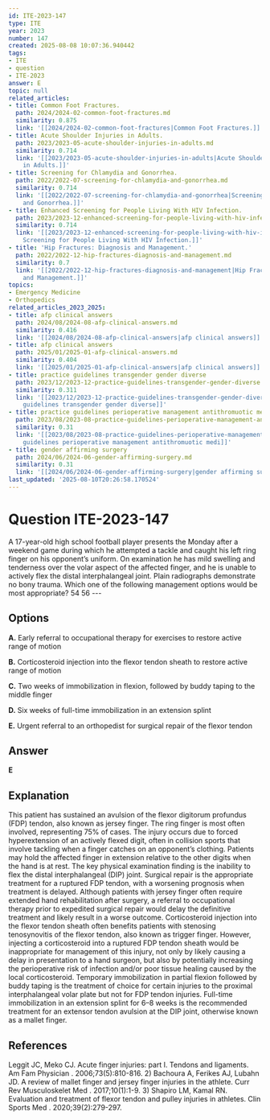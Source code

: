 ```yaml
---
id: ITE-2023-147
type: ITE
year: 2023
number: 147
created: 2025-08-08 10:07:36.940442
tags:
- ITE
- question
- ITE-2023
answer: E
topic: null
related_articles:
- title: Common Foot Fractures.
  path: 2024/2024-02-common-foot-fractures.md
  similarity: 0.875
  link: '[[2024/2024-02-common-foot-fractures|Common Foot Fractures.]]'
- title: Acute Shoulder Injuries in Adults.
  path: 2023/2023-05-acute-shoulder-injuries-in-adults.md
  similarity: 0.714
  link: '[[2023/2023-05-acute-shoulder-injuries-in-adults|Acute Shoulder Injuries
    in Adults.]]'
- title: Screening for Chlamydia and Gonorrhea.
  path: 2022/2022-07-screening-for-chlamydia-and-gonorrhea.md
  similarity: 0.714
  link: '[[2022/2022-07-screening-for-chlamydia-and-gonorrhea|Screening for Chlamydia
    and Gonorrhea.]]'
- title: Enhanced Screening for People Living With HIV Infection.
  path: 2023/2023-12-enhanced-screening-for-people-living-with-hiv-infection.md
  similarity: 0.714
  link: '[[2023/2023-12-enhanced-screening-for-people-living-with-hiv-infection|Enhanced
    Screening for People Living With HIV Infection.]]'
- title: 'Hip Fractures: Diagnosis and Management.'
  path: 2022/2022-12-hip-fractures-diagnosis-and-management.md
  similarity: 0.7
  link: '[[2022/2022-12-hip-fractures-diagnosis-and-management|Hip Fractures: Diagnosis
    and Management.]]'
topics:
- Emergency Medicine
- Orthopedics
related_articles_2023_2025:
- title: afp clinical answers
  path: 2024/08/2024-08-afp-clinical-answers.md
  similarity: 0.416
  link: '[[2024/08/2024-08-afp-clinical-answers|afp clinical answers]]'
- title: afp clinical answers
  path: 2025/01/2025-01-afp-clinical-answers.md
  similarity: 0.404
  link: '[[2025/01/2025-01-afp-clinical-answers|afp clinical answers]]'
- title: practice guidelines transgender gender diverse
  path: 2023/12/2023-12-practice-guidelines-transgender-gender-diverse.md
  similarity: 0.311
  link: '[[2023/12/2023-12-practice-guidelines-transgender-gender-diverse|practice
    guidelines transgender gender diverse]]'
- title: practice guidelines perioperative management antithromuotic medi
  path: 2023/08/2023-08-practice-guidelines-perioperative-management-antithrombotic-medi.md
  similarity: 0.31
  link: '[[2023/08/2023-08-practice-guidelines-perioperative-management-antithrombotic-medi|practice
    guidelines perioperative management antithromuotic medi]]'
- title: gender affirming surgery
  path: 2024/06/2024-06-gender-affirming-surgery.md
  similarity: 0.31
  link: '[[2024/06/2024-06-gender-affirming-surgery|gender affirming surgery]]'
last_updated: '2025-08-10T20:26:58.170524'
---
```


# Question ITE-2023-147

A 17-year-old high school football player presents the Monday after a weekend game during which he attempted a tackle and caught his left ring finger on his opponent’s uniform. On examination he has mild swelling and tenderness over the volar aspect of the affected finger, and he is unable to actively flex the distal interphalangeal joint. Plain radiographs demonstrate no bony trauma. Which one of the following management options would be most appropriate? 54 56 ---

## Options

**A.** Early referral to occupational therapy for exercises to restore active range of motion

**B.** Corticosteroid injection into the flexor tendon sheath to restore active range of motion

**C.** Two weeks of immobilization in flexion, followed by buddy taping to the middle finger

**D.** Six weeks of full-time immobilization in an extension splint

**E.** Urgent referral to an orthopedist for surgical repair of the flexor tendon

## Answer

**E**

## Explanation

This patient has sustained an avulsion of the flexor digitorum profundus (FDP) tendon, also known as jersey finger. The ring finger is most often involved, representing 75% of cases. The injury occurs due to forced hyperextension of an actively flexed digit, often in collision sports that involve tackling when a finger catches on an opponent’s clothing. Patients may hold the affected finger in extension relative to the other digits when the hand is at rest. The key physical examination finding is the inability to flex the distal interphalangeal (DIP) joint. Surgical repair is the appropriate treatment for a ruptured FDP tendon, with a worsening prognosis when treatment is delayed. Although patients with jersey finger often require extended hand rehabilitation after surgery, a referral to occupational therapy prior to expedited surgical repair would delay the definitive treatment and likely result in a worse outcome. Corticosteroid injection into the flexor tendon sheath often benefits patients with stenosing tenosynovitis of the flexor tendon, also known as trigger finger. However, injecting a corticosteroid into a ruptured FDP tendon sheath would be inappropriate for management of this injury, not only by likely causing a delay in presentation to a hand surgeon, but also by potentially increasing the perioperative risk of infection and/or poor tissue healing caused by the local corticosteroid. Temporary immobilization in partial flexion followed by buddy taping is the treatment of choice for certain injuries to the proximal interphalangeal volar plate but not for FDP tendon injuries. Full-time immobilization in an extension splint for 6–8 weeks is the recommended treatment for an extensor tendon avulsion at the DIP joint, otherwise known as a mallet finger.

## References

Leggit JC, Meko CJ. Acute finger injuries: part I. Tendons and ligaments. Am Fam Physician . 2006;73(5):810-816. 2) Bachoura A, Ferikes AJ, Lubahn JD. A review of mallet finger and jersey finger injuries in the athlete. Curr Rev Musculoskelet Med . 2017;10(1):1-9. 3) Shapiro LM, Kamal RN. Evaluation and treatment of flexor tendon and pulley injuries in athletes. Clin Sports Med . 2020;39(2):279-297.

